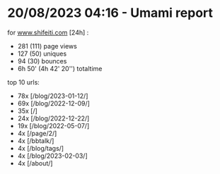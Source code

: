 # 20/08/2023 04:16 - Umami report
for www.shifeiti.com [24h] :

 - 281 (111) page views
 - 127 (50) uniques
 - 94 (30) bounces
 - 6h 50'  (4h 42' 20'') totaltime


top 10 urls:
 - 78x [/blog/2023-01-12/]
 - 69x [/blog/2022-12-09/]
 - 35x [/]
 - 24x [/blog/2022-12-22/]
 - 19x [/blog/2022-05-07/]
 - 4x [/page/2/]
 - 4x [/bbtalk/]
 - 4x [/blog/tags/]
 - 4x [/blog/2023-02-03/]
 - 4x [/about/]


